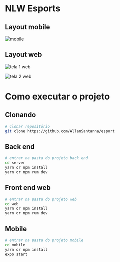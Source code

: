 # NLW Esports

## Layout mobile

![mobile ](https://user-images.githubusercontent.com/106279151/193852669-77b4f9de-4e60-4fa1-934d-a5ee90b20567.png)

## Layout web

![tela 1 web](https://user-images.githubusercontent.com/106279151/193853115-cb326351-3978-4dfe-8c1b-09ffa27d0ea8.png)

![tela  2 web](https://user-images.githubusercontent.com/106279151/193853329-7d1d605f-51e7-48c9-b6f9-66d19fe1d29d.png)

# Como executar o projeto

## Clonando

```bash
# clonar repositório
git clone https://github.com/AllanSantanna/esport
```

## Back end

```bash
# entrar na pasta do projeto back end
cd server
yarn or npm install
yarn or npm rum dev
```

## Front end web

```bash
# entrar na pasta do projeto web
cd web
yarn or npm install
yarn or npm rum dev
```

## Mobile

```bash
# entrar na pasta do projeto mobile
cd mobile
yarn or npm install
expo start
```
